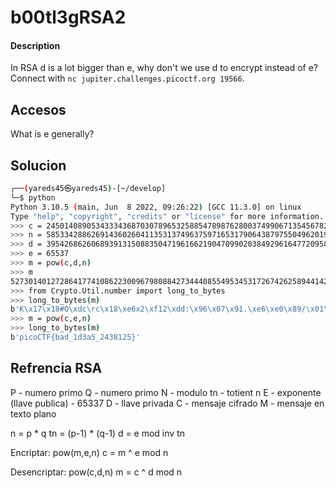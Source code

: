 # b00tl3gRSA2

#### Description
In RSA d is a lot bigger than e, why don't we use d to encrypt instead of e? Connect with `nc jupiter.challenges.picoctf.org 19566`.
## Accesos
What is e generally?


## Solucion
```bash
┌──(yareds45㉿yareds45)-[~/develop]
└─$ python 
Python 3.10.5 (main, Jun  8 2022, 09:26:22) [GCC 11.3.0] on linux
Type "help", "copyright", "credits" or "license" for more information.
>>> c = 24501408905343334368703078965325885478987628003749906713545678246171100167176633501552988251235226592905237265161740819549746673767171619872852134170534272266638619065497618623559387234584607241323842383693113550136899902621055159355184722597684568376944402386848700421331435704709384151819006187447482513574
>>> n = 58533428862691436026041135313749637597165317906438797550496201973334835792166146095751707312737969192030048602557802724964321302303296891317243331693100124935374161532796061457918011195721285598315934354958984677692247512284886707087900474384817886397182492971983319610995849359406363911209035411530854904121
>>> d = 39542686260689391315088350471961662190470990203849296164772095856804957807991881719384639052201975189708689317937106639685526669487101432262380506696679955636238084986146891445184721119850366612657739419220332312902882425409914866456922898543512537989247567187964891314131275509315018056735319669239412018057
>>> e = 65537
>>> m = pow(c,d,n)
>>> m
52730140127286417741086223009679808842734440855495345317267426258944142167466620217517055926970463343688546425579573700517393959199435599788698963129463983933619342818754034958460599741577679499346154085573708264719873080330507980498820845728665821422710309855725509127149075905447762531188112880285271350915
>>> from Crypto.Util.number import long_to_bytes
>>> long_to_bytes(m)
b'K\x17\x18#O\xdc\rc\x18\xe6x2\xf12\xdd:\x96\x07\x91.\xe6\xe0\x89/\x01\xf9\x05\xe3\xc4[\x1a%\xa6\x18\\5x\xd7CB\x80\xe9{\xc0\xfdr\xe0/JIAX\xba@\x90\x1a\xdf\x90\xb4\xa8\x9eB\xf4In\x87\x1f\xdd\xfa\xdd\x89\xe6r\xcbr\x86+\x16\xcd\x19K}]u\\?-\x96\xd7\x89aVa\xd8/\x15\x83x\xf8\x9c\xab\xd6\xc0\xaa\xf0\x88\xdeI\x9b\xbaS:F\x1c\\\x04\xd7\xe1\xc0\x8e&\xbd9\xe5\xbf\x0e^\x83'
>>> m = pow(c,e,n)
>>> long_to_bytes(m)
b'picoCTF{bad_1d3a5_2438125}'

```


## Refrencia RSA
P - numero primo
Q - numero primo
N - modulo
tn - totient n
E - exponente (llave publica) - 65337
D - llave privada
C - mensaje cifrado
M - mensaje en texto plano

n = p * q
tn = (p-1) * (q-1)
d = e mod inv tn

Encriptar: pow(m,e,n)
c = m ^ e mod n

Desencriptar: pow(c,d,n)
m = c ^ d mod n